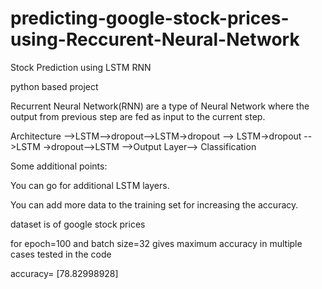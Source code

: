 # predicting-google-stock-prices-using-Reccurent-Neural-Network
Stock Prediction using LSTM RNN

python based project

Recurrent Neural Network(RNN) are a type of Neural Network where the output from previous step are fed as input to the current step.

Architecture
 -->LSTM-->dropout-->LSTM->dropout --> LSTM->dropout -->LSTM ->dropout-->LSTM -->Output Layer--> Classification
 
 
Some additional points:

You can go for additional LSTM layers.

You can add more data to the training set for increasing the accuracy.

dataset is of google stock prices

for epoch=100 and batch size=32 gives maximum accuracy in multiple cases tested in the code

accuracy= [78.82998928]
